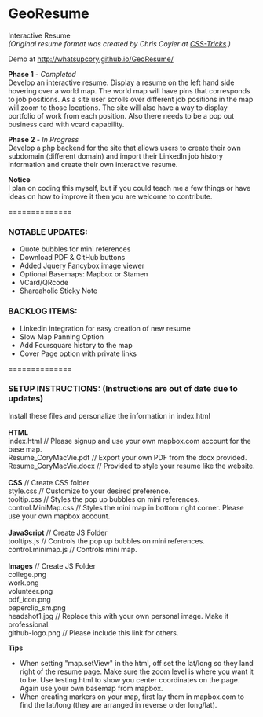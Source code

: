GeoResume
==============

Interactive Resume <br />
<em>(Original resume format was created by Chris Coyier at <a href="http://css-tricks.com/one-page-resume-site/" target="_blank">CSS-Tricks</a>.)</em>

Demo at <a href="http://whatsupcory.github.io/GeoResume/" target="_blank">http://whatsupcory.github.io/GeoResume/</a>

<strong>Phase 1</strong> - <em>Completed</em><br />
Develop an interactive resume. Display a resume on the left hand side hovering over a world map.
The world map will have pins that corresponds to job positions.  As a site user scrolls over different job positions in
the map will zoom to those locations.  The site will also have a way to display portfolio of work from each position. 
Also there needs to be a pop out business card with vcard capability. 

<strong>Phase 2</strong> - <em>In Progress</em><br />
Develop a php backend for the site that allows users to create their own subdomain (different domain) and import their LinkedIn job history information and create their own interactive resume. 

<strong>Notice</strong><br />
I plan on coding this myself, but if you could teach me a few things or have ideas on how to improve it then you are welcome to contribute.

==============

<h3>NOTABLE UPDATES:</h3>

- Quote bubbles for mini references
- Download PDF & GitHub buttons
- Added Jquery Fancybox image viewer
- Optional Basemaps: Mapbox or Stamen
- VCard/QRcode
- Shareaholic Sticky Note

<h3>BACKLOG ITEMS:</h3>

- Linkedin integration for easy creation of new resume
- Slow Map Panning Option
- Add Foursquare history to the map
- Cover Page option with private links

==============

<h3>SETUP INSTRUCTIONS:  (Instructions are out of date due to updates)</h3> 

Install these files and personalize the information in index.html<br />
<br />
<strong>HTML</strong> <br />
index.html // Please signup and use your own mapbox.com account for the base map.<br />
Resume_CoryMacVie.pdf // Export your own PDF from the docx provided.<br />
Resume_CoryMacVie.docx // Provided to style your resume like the website.<br />
<br />
<strong>CSS</strong> // Create CSS folder<br />
style.css  // Customize to your desired preference. <br />
tooltip.css // Styles the pop up bubbles on mini references.<br />
control.MiniMap.css // Styles the mini map in bottom right corner.  Please use your own mapbox account.<br />
<br />
<strong>JavaScript</strong> // Create JS Folder<br />
tooltips.js  // Controls the pop up bubbles on mini references.<br />
control.minimap.js // Controls mini map.<br />
<br />
<strong>Images</strong> // Create JS Folder<br /> 
college.png<br />
work.png<br />
volunteer.png<br />
pdf_icon.png<br />
paperclip_sm.png<br />
headshot1.jpg // Replace this with your own personal image. Make it professional. <br />
github-logo.png // Please include this link for others. <br />

<strong>Tips</strong> <br />
- When setting "map.setView" in the html, off set the lat/long so they land right of the resume page. Make sure the zoom level is where you want it to be.  Use testing.html to show you center coordinates on the page. Again use your own basemap from mapbox.
- When creating markers on your map, first lay them in mapbox.com to find the lat/long (they are arranged in reverse order long/lat). 
<br />

